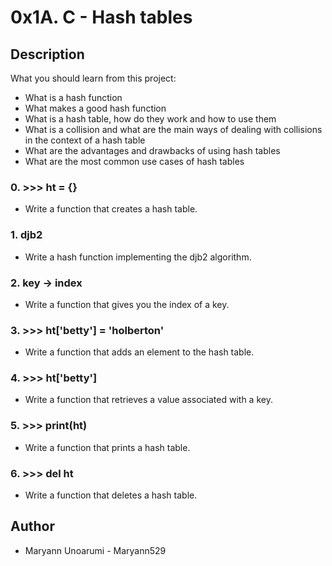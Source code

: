 # 0x1A. C - Hash tables

## Description

What you should learn from this project:

* What is a hash function
* What makes a good hash function
* What is a hash table, how do they work and how to use them
* What is a collision and what are the main ways of dealing with collisions in the context of a hash table
* What are the advantages and drawbacks of using hash tables
* What are the most common use cases of hash tables
### 0. >>> ht = {}
* Write a function that creates a hash table.
### 1. djb2
* Write a hash function implementing the djb2 algorithm.
### 2. key -> index
* Write a function that gives you the index of a key.
### 3. >>> ht['betty'] = 'holberton'
* Write a function that adds an element to the hash table.
### 4. >>> ht['betty']
* Write a function that retrieves a value associated with a key.
### 5. >>> print(ht)
* Write a function that prints a hash table.
### 6. >>> del ht
* Write a function that deletes a hash table.

## Author
  * Maryann Unoarumi - Maryann529
